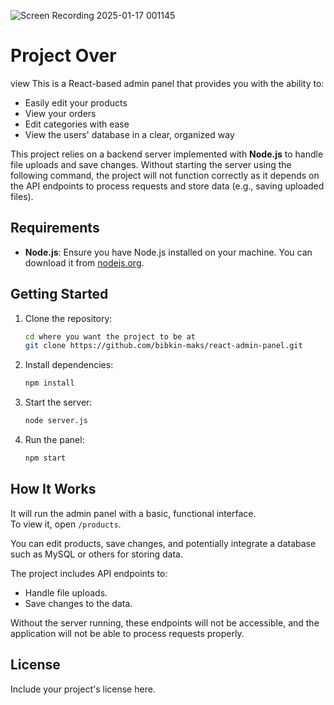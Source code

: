 ![Screen Recording 2025-01-17 001145](https://github.com/user-attachments/assets/5cc89d77-9cdd-4cfc-937f-3d9860c05ec6)
# Project Over
view
This is a React-based admin panel that provides you with the ability to:

- Easily edit your products
- View your orders
- Edit categories with ease
- View the users' database in a clear, organized way

This project relies on a backend server implemented with **Node.js** to handle file uploads and save changes. Without starting the server using the following command, the project will not function correctly as it depends on the API endpoints to process requests and store data (e.g., saving uploaded files).

## Requirements

- **Node.js**: Ensure you have Node.js installed on your machine. You can download it from [nodejs.org](https://nodejs.org/).

## Getting Started

1. Clone the repository:
    ```bash
    cd where you want the project to be at
    git clone https://github.com/bibkin-maks/react-admin-panel.git
    ```

2. Install dependencies:
    ```bash
    npm install
    ```

3. Start the server:
    ```bash
    node server.js
    ```
4. Run the panel:
    ```bash
    npm start
    ```

## How It Works
It will run the admin panel with a basic, functional interface.  
To view it, open `/products`.

You can edit products, save changes, and potentially integrate a database such as MySQL or others for storing data.

The project includes API endpoints to:

- Handle file uploads.
- Save changes to the data.

Without the server running, these endpoints will not be accessible, and the application will not be able to process requests properly.

## License

Include your project's license here.
